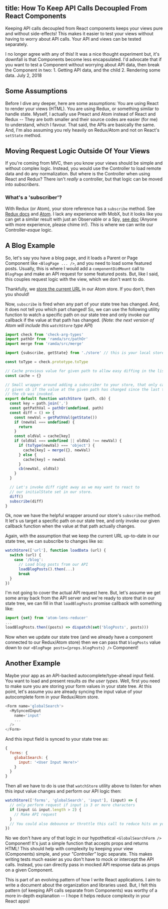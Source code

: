 title: How To Keep API Calls Decoupled From React Components
---

Keeping API calls decoupled from React components keeps your views pure and without side-effects! This makes it easier to test your views without having to worry about API calls. Your API and views can be tested separately.

<div class="note">I no longer agree with any of this! It was a nice thought experiment but, it's downfall is that Components become less encapsulated. I'd advocate that if you want to test a Component without worrying about API data, then break the Component in two: 1. Getting API data, and the child 2. Rendering some data. July 2, 2018</div>

## Some Assumptions

Before I dive any deeper, here are some assumptions: You are using React to render your views (HTML). You are using Redux, or something similar to handle state. Myself, I actually use Preact and Atom instead of React and Redux -- They are both smaller and their source codes are easier (for me) to understand, which I favour. That said, the APIs are basically the same. And, I'm also assuming you rely heavily on Redux/Atom and not on React's `setState` method.

## Moving Request Logic Outside Of Your Views

If you're coming from MVC, then you know your views should be simple and without complex logic. Instead, you would use the Controller to load remote data and do any normalization. But where is the Controller when using React and Redux? There isn't *really* a controller, but that logic can be moved into *subscribers*.

### What's a 'subscriber'?

With Redux (or Atom), your store reference has a `subscribe` method. See [Redux docs](http://redux.js.org/docs/api/Store.html#subscribe) and [Atom](https://github.com/staydecent/atom#subscribelistener). I lack any experience with MobX, but it looks like you can get a similar result with just an Observable or a Spy, [see doc](https://mobx.js.org/refguide/spy.html) (Anyone with more experience, please chime in!). *This* is where we can write our Controller-*esque* logic.

## A Blog Example

So, let's say you have a blog page, and it loads a Parent or Page Component like `<BlogPage ... />`, and you need to load some featured posts. Usually, this is where I would add a `componentDidMount` call to `BlogPage` and make an API request for some featured posts. But, like I said, this couples request logic with the view, which we don't want to do.

Thankfully, we [store the current URL](https://github.com/inputlogic/with-preact/blob/master/app/components/elements/link/actions.js) in our Atom store. If you don't, then you should!

Now, `subscribe` is fired when any part of your state tree has changed. And, it does not tell you which part changed! So, we can use the following utility function to watch a specific path on our state tree and only invoke our callback if the value at that path has changed. (*Note: the next version of Atom will include this `watchStore` type API*)

```javascript
import check from 'check-arg-types'
import pathOr from 'ramda/src/pathOr'
import merge from 'ramda/src/merge'

import {subscribe, getState} from './store' // this is your local store file

const toType = check.prototype.toType

// Cache previous value for given path to allow easy diffing in the listener.
const cache = {}

// Small wrapper around adding a subscriber to your store, that only calls the
// given cb if the value at the given path has changed since the last time
// the cb was invoked.
export default function watchStore (path, cb) {
  const key = path.join(',')
  const getPathVal = pathOr(undefined, path)
  const diff = () => {
    const newVal = getPathVal(getState())
    if (newVal === undefined) {
      return
    }
    const oldVal = cache[key]
    if (oldVal === undefined || oldVal !== newVal) {
      if (toType(newVal) === 'object') {
        cache[key] = merge({}, newVal)
      } else {
        cache[key] = newVal
      }
      cb(newVal, oldVal)
    }
  }

  // Let's invoke diff right away as we may want to react to
  // our initialState set in our store.
  diff()
  subscribe(diff)
}
```

Ok, now we have the helpful wrapper around our store's `subscribe` method. It let's us target a specific path on our state tree, and only invoke our given callback function when the value at that path actually changes.

Again, with the assumption that we keep the current URL up-to-date in our state tree, we can subscribe to changes like so:

```javascript
watchStore(['url'], function loadData (url) {
  switch (url) {
    case '/blog':
      // Load blog posts from our API
      loadBlogPosts().then(...)
      break
  }
})
```

I'm not going to cover the actual API request here. But, let's assume we get some array back from the API server and we're ready to store that in our state tree, we can fill in that `loadBlogPosts` promise callback with something like:

```javascript
import {set} from 'atom-lens-reducer'
...
loadBlogPosts.then((posts) => dispatch(set('blogPosts', posts)))
```

Now when we update our state tree (and we already have a component connected to our Redux/Atom store) then we can pass that `blogPosts` value down to our `<BlogPage posts={props.blogPosts} />` Component!

## Another Example

Maybe your app as an API-backed autocomplete/type-ahead input field. You want to load and present results *as the user types*. Well, first you need to make sure you are storing your form values in your state tree. At this point, let's assume you are already syncing the input value of your autocomplete form in your Redux/Atom store.

```javascript
<Form name='globalSearch'>
  <MySyncedInput
    name='input'
    ...
  />
</Form>
```

And this input field is synced to your state tree as:

```javascript
{
  forms: {
    globalSearch: {
      input: '<User Input Here!>'
    }
  }
}
```

Then all we have to do is use that `watchStore` utility above to listen for when this input value changes and perform our API logic then:

```javascript
watchStore(['forms', 'globalSearch', 'input'], (input) => {
  // only perform request if input is 3 or more characters
  if (input && input.length > 2) {
    // Make API request
  }
  // You could also debounce or throttle this call to reduce hits on your API
})
```

No we don't have any of that logic in our hypothetical `<GlobalSearchForm />` Component! It's just a simple function that accepts props and returns HTML! This should help with complexity by keeping your view (Components) simple, and your *"Controller"* logic separate. This makes writing tests much easier as you don't have to mock or intercept the API calls. Instead, you can directly pass in mocked API response data as props on a given Component.

This is part of an evolving pattern of how I write React applications. I aim to write a document about the organization and libraries used. But, I felt this pattern (of keeping API calls separate from Components) was worthy of a more in-depth explanation -- I hope it helps reduce complexity in your React apps!
